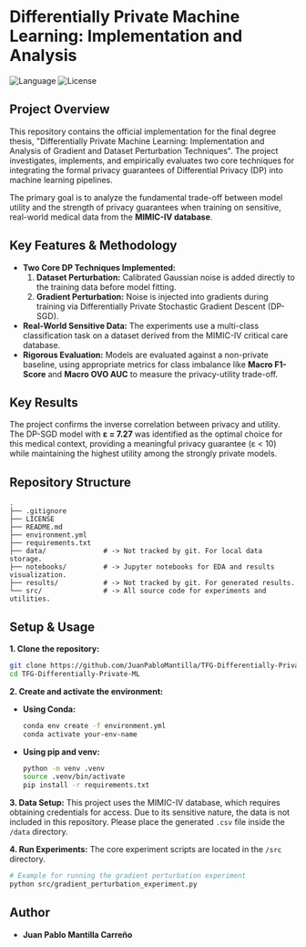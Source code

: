 # Differentially Private Machine Learning: Implementation and Analysis

![Language](https://img.shields.io/badge/Language-Python-blue.svg)
![License](https://img.shields.io/badge/License-MIT-yellow.svg)

## Project Overview

This repository contains the official implementation for the final degree thesis, "Differentially Private Machine Learning: Implementation and Analysis of Gradient and Dataset Perturbation Techniques". The project investigates, implements, and empirically evaluates two core techniques for integrating the formal privacy guarantees of Differential Privacy (DP) into machine learning pipelines.

The primary goal is to analyze the fundamental trade-off between model utility and the strength of privacy guarantees when training on sensitive, real-world medical data from the **MIMIC-IV database**.

## Key Features & Methodology

* **Two Core DP Techniques Implemented:**
    1.  **Dataset Perturbation:** Calibrated Gaussian noise is added directly to the training data before model fitting.
    2.  **Gradient Perturbation:** Noise is injected into gradients during training via Differentially Private Stochastic Gradient Descent (DP-SGD).
* **Real-World Sensitive Data:** The experiments use a multi-class classification task on a dataset derived from the MIMIC-IV critical care database.
* **Rigorous Evaluation:** Models are evaluated against a non-private baseline, using appropriate metrics for class imbalance like **Macro F1-Score** and **Macro OVO AUC** to measure the privacy-utility trade-off.

## Key Results

The project confirms the inverse correlation between privacy and utility. The DP-SGD model with **ε = 7.27** was identified as the optimal choice for this medical context, providing a meaningful privacy guarantee (ε < 10) while maintaining the highest utility among the strongly private models.

## Repository Structure

```
.
├── .gitignore
├── LICENSE
├── README.md
├── environment.yml
├── requirements.txt
├── data/              # -> Not tracked by git. For local data storage.
├── notebooks/         # -> Jupyter notebooks for EDA and results visualization.
├── results/           # -> Not tracked by git. For generated results.
└── src/               # -> All source code for experiments and utilities.
```

## Setup & Usage

**1. Clone the repository:**
```bash
git clone https://github.com/JuanPabloMantilla/TFG-Differentially-Private-ML.git
cd TFG-Differentially-Private-ML
```

**2. Create and activate the environment:**

* **Using Conda:**
    ```bash
    conda env create -f environment.yml
    conda activate your-env-name
    ```
* **Using pip and venv:**
    ```bash
    python -m venv .venv
    source .venv/bin/activate
    pip install -r requirements.txt
    ```

**3. Data Setup:**
This project uses the MIMIC-IV database, which requires obtaining credentials for access. Due to its sensitive nature, the data is not included in this repository. Please place the generated `.csv` file inside the `/data` directory.

**4. Run Experiments:**
The core experiment scripts are located in the `/src` directory.
```bash
# Example for running the gradient perturbation experiment
python src/gradient_perturbation_experiment.py
```

## Author

* **Juan Pablo Mantilla Carreño**
